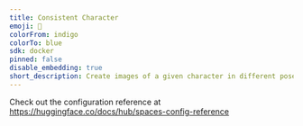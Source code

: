 ```yaml
---
title: Consistent Character
emoji: 🤹
colorFrom: indigo
colorTo: blue
sdk: docker
pinned: false
disable_embedding: true
short_description: Create images of a given character in different poses
---
```


Check out the configuration reference at https://huggingface.co/docs/hub/spaces-config-reference